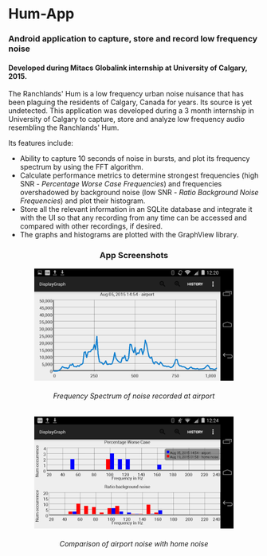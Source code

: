# Hum-App
<h3>Android application to capture, store and record low frequency noise</h3>
<h4>Developed during Mitacs Globalink internship at University of Calgary, 2015.</h4>

The Ranchlands' Hum is a low frequency urban noise nuisance that has been plaguing the residents of Calgary, Canada for years. Its source is yet undetected. This 
application was developed during a 3 month internship in University of Calgary to capture, store and analyze low frequency audio resembling the Ranchlands' Hum. 

<p>Its features include:</p>
<ul>
<li> Ability to capture 10 seconds of noise in bursts, and plot its frequency spectrum by using the FFT algorithm. </li> 
<li> Calculate performance metrics to determine strongest frequencies (high SNR - <i>Percentage Worse Case Frequencies</i>) and frequencies overshadowed by background noise (low SNR - <i>Ratio Background Noise Frequencies</i>) and plot their histogram.</li>
<li>Store all the relevant information in an SQLite database and integrate it with the UI so that any recording from any time can be accessed and compared with other recordings, if desired.</li>
<li>The graphs and histograms are plotted with the GraphView library.</li>
</ul>
<h3 align = "center"> App Screenshots </h3>
<p align="center">
  <img src="airport_spectrum.png" width="400"/><h6 align = "center">Frequency Spectrum of noise recorded at airport</h6>
</p>
<p align = "center">
  <img src="airportvshome.png" width="400"/><h6 align = "center">Comparison of airport noise with home noise</h6>
</p>
